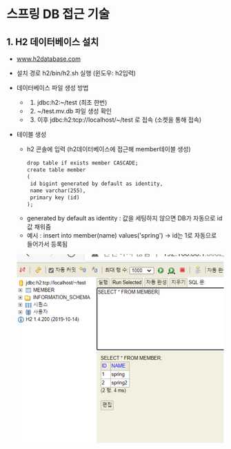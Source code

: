 스프링 DB 접근 기술
======================
## 1. H2 데이터베이스 설치
* www.h2database.com
* 설치 경로 h2/bin/h2.sh 실행 (윈도우: h2입력)
* 데이터베이스 파일 생성 방법
  * 1. jdbc:h2:~/test (최초 한번)
  * 2. ~/test.mv.db 파일 생성 확인
  * 3. 이후 jdbc:h2:tcp://localhost/~/test 로 접속 (소켓을 통해 접속)
  
* 테이블 생성
  * h2 콘솔에 입력 (h2데이터베이스에 접근해 member테이블 생성)
    ```
    drop table if exists member CASCADE;
    create table member
    (
     id bigint generated by default as identity,
     name varchar(255),
     primary key (id)
    );
    ```
  * generated by default as identity : 값을 세팅하지 않으면 DB가 자동으로 id값 채워줌
  * 예시 : insert into member(name) values('spring')
  -> id는 1로 자동으로 들어가서 등록됨
  
  ![1.PNG](./images/1.PNG)
